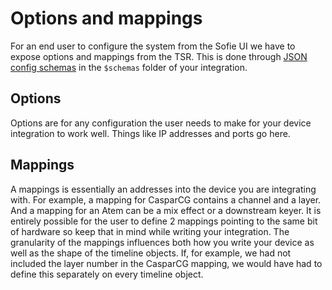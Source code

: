 # Options and mappings

For an end user to configure the system from the Sofie UI we have to expose options and mappings from the TSR. This is done through [JSON config schemas](../json-config-schema.html) in the `$schemas` folder of your integration.

## Options

Options are for any configuration the user needs to make for your device integration to work well. Things like IP addresses and ports go here.

## Mappings

A mappings is essentially an addresses into the device you are integrating with. For example, a mapping for CasparCG contains a channel and a layer. And a mapping for an Atem can be a mix effect or a downstream keyer. It is entirely possible for the user to define 2 mappings pointing to the same bit of hardware so keep that in mind while writing your integration. The granularity of the mappings influences both how you write your device as well as the shape of the timeline objects. If, for example, we had not included the layer number in the CasparCG mapping, we would have had to define this separately on every timeline object.